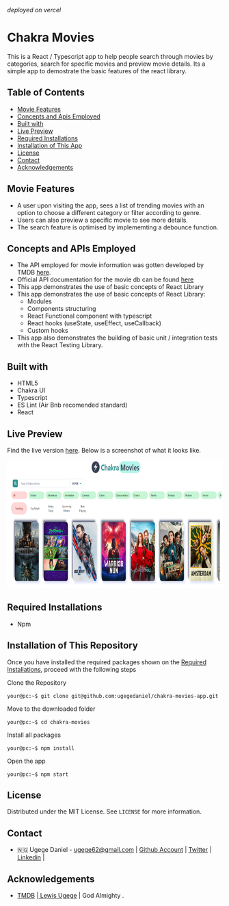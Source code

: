 *deployed on vercel*
# Chakra Movies

This is a React / Typescript app to help people search through movies by categories, search for specific movies and preview movie details. Its a simple app to demostrate the basic features of the react library.

## Table of Contents

- [Movie Features](#movie-features)
- [Concepts and Apis Employed](#concepts-and-apis-employed)
- [Built with](#built-with)
- [Live Preview](#live-preview)
- [Required Installations](#required-installations)
- [Installation of This App](#instalation)
- [License](#license)
- [Contact](#contact)
- [Acknowledgements](#acknowledgements)

<!-- Movie features -->

## Movie Features

- A user upon visiting the app, sees a list of trending movies with an option to choose a different category or filter according to genre.
- Users can also preview a specific movie to see more details.
- The search feature is optimised by implememting a debounce function. 

<!-- concepts and apis employed -->

## Concepts and APIs Employed

- The API employed for movie information was gotten developed by TMDB [here](https://www.themoviedb.org/).
- Official API documentation for the movie db can be found [here](https://developers.themoviedb.org/3)
- This app demonstrates the use of basic concepts of React Library 
- This app demonstrates the use of basic concepts of React Library: 
  - Modules
  - Components structuring 
  - React Functional component with typescript
  - React hooks (useState, useEffect, useCallback)
  - Custom hooks
- This app also demonstrates the building of basic unit / integration tests with the React Testing Library.

<!-- BUILT wITH -->

## Built with

- HTML5
- Chakra UI
- Typescript
- ES Lint (Air Bnb recomended standard)
- React


## Live Preview

Find the live version [here](https://chakra-movies.vercel.app/).
Below is a screenshot of what it looks like.

<img src="src/assets/chakra-movies.png" alt="screenshot" height="300px" width="auto"/>


<!-- REQUIRED INSTALLATION -->

## Required Installations

- Npm

<!-- INSTALLATION -->

## Installation of This Repository

Once you have installed the required packages shown on the [Required Installations](#required-installations), proceed with the following steps

Clone the Repository

```Shell
your@pc:~$ git clone git@github.com:ugegedaniel/chakra-movies-app.git
```

Move to the downloaded folder

```Shell
your@pc:~$ cd chakra-movies
```

Install all packages

```Shell
your@pc:~$ npm install
```

Open the app

```Shell
your@pc:~$ npm start
```

## License

Distributed under the MIT License. See `LICENSE` for more information.

<!-- CONTACT -->

## Contact

- 🇳🇬  Ugege Daniel - ugege62@gmail.com | [Github Account](https://github.com/ugegedaniel) | [Twitter](https://twitter.com/ugege_daniel) | [Linkedin](https://www.linkedin.com/in/daniel-ugege-50a499227) | 

## Acknowledgements

- <a href="https://www.themoviedb.org/"> TMDB</a> |<a href="https://github.com/frankly034"> Lewis Ugege</a> | God Almighty .